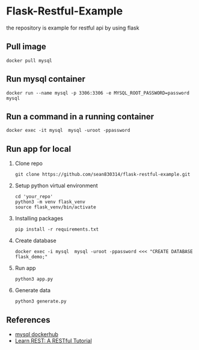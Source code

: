 # Flask-Restful-Example
the repository is example for restful api by using flask
## Pull image
```
docker pull mysql
```
## Run mysql container
```
docker run --name mysql -p 3306:3306 -e MYSQL_ROOT_PASSWORD=password mysql
```
## Run a command in a running container
```
docker exec -it mysql  mysql -uroot -ppassword
```
## Run app for local
1.  Clone repo
    ```
    git clone https://github.com/sean830314/flask-restful-example.git
    ```
2.  Setup python virtual environment
    ```
    cd 'your_repo'
    python3 -m venv flask_venv
    source flask_venv/bin/activate
    ```
3.  Installing packages
    ```
    pip install -r requirements.txt
    ```
4.  Create database
    ```
    docker exec -i mysql  mysql -uroot -ppassword <<< "CREATE DATABASE flask_demo;"
    ```
5.  Run app
    ```
    python3 app.py
    ```
6.  Generate data
    ```
    python3 generate.py
    ```
## References

- [mysql dockerhub](https://hub.docker.com/_/mysql)
- [Learn REST: A RESTful Tutorial](https://www.restapitutorial.com/)
